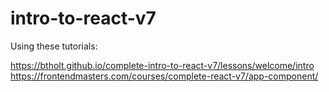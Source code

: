 # intro-to-react-v7

Using these tutorials:

https://btholt.github.io/complete-intro-to-react-v7/lessons/welcome/intro
https://frontendmasters.com/courses/complete-react-v7/app-component/
